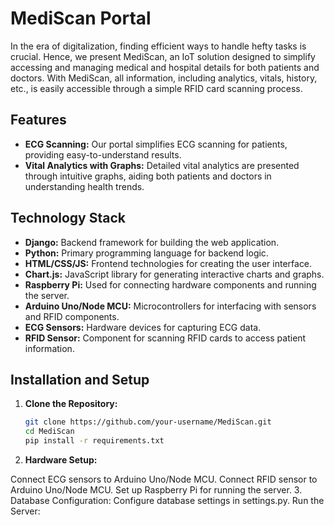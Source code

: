 # MediScan Portal

In the era of digitalization, finding efficient ways to handle hefty tasks is crucial. Hence, we present MediScan, an IoT solution designed to simplify accessing and managing medical and hospital details for both patients and doctors. With MediScan, all information, including analytics, vitals, history, etc., is easily accessible through a simple RFID card scanning process.

## Features
- **ECG Scanning:** Our portal simplifies ECG scanning for patients, providing easy-to-understand results.
- **Vital Analytics with Graphs:** Detailed vital analytics are presented through intuitive graphs, aiding both patients and doctors in understanding health trends.

## Technology Stack
- **Django:** Backend framework for building the web application.
- **Python:** Primary programming language for backend logic.
- **HTML/CSS/JS:** Frontend technologies for creating the user interface.
- **Chart.js:** JavaScript library for generating interactive charts and graphs.
- **Raspberry Pi:** Used for connecting hardware components and running the server.
- **Arduino Uno/Node MCU:** Microcontrollers for interfacing with sensors and RFID components.
- **ECG Sensors:** Hardware devices for capturing ECG data.
- **RFID Sensor:** Component for scanning RFID cards to access patient information.

## Installation and Setup
1. **Clone the Repository:**
   ```bash
   git clone https://github.com/your-username/MediScan.git
   cd MediScan
   pip install -r requirements.txt
2. **Hardware Setup:**

  Connect ECG sensors to Arduino Uno/Node MCU.
  Connect RFID sensor to Arduino Uno/Node MCU.
  Set up Raspberry Pi for running the server.
3. Database Configuration:
  Configure database settings in settings.py.
Run the Server:
